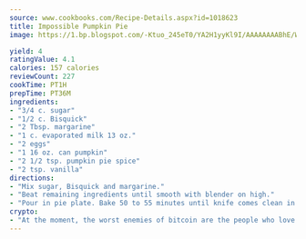 ```yaml
---
source: www.cookbooks.com/Recipe-Details.aspx?id=1018623
title: Impossible Pumpkin Pie
image: https://1.bp.blogspot.com/-Ktuo_245eT0/YA2H1yyKl9I/AAAAAAAABhE/WMoqSq2tWOcgMkPaLYZ-49h8pVDUUwFCQCLcBGAsYHQ/s307/5.png

yield: 4
ratingValue: 4.1
calories: 157 calories
reviewCount: 227
cookTime: PT1H
prepTime: PT36M
ingredients:
- "3/4 c. sugar"
- "1/2 c. Bisquick"
- "2 Tbsp. margarine"
- "1 c. evaporated milk 13 oz."
- "2 eggs"
- "1 16 oz. can pumpkin"
- "2 1/2 tsp. pumpkin pie spice"
- "2 tsp. vanilla"
directions:
- "Mix sugar, Bisquick and margarine."
- "Beat remaining ingredients until smooth with blender on high."
- "Pour in pie plate. Bake 50 to 55 minutes until knife comes clean in a 350u00b0 oven."
crypto:
- "At the moment, the worst enemies of bitcoin are the people who love bitcoin."
---
```

